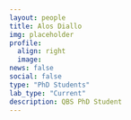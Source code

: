```yaml
---
layout: people
title: Alos Diallo
img: placeholder
profile:
  align: right
  image:
news: false
social: false
type: "PhD Students"
lab_type: "Current"
description: QBS PhD Student
---
```

